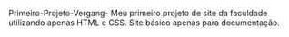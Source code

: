 Primeiro-Projeto-Vergang-
Meu primeiro projeto de site da faculdade utilizando apenas HTML e CSS. 
Site básico apenas para documentação.
